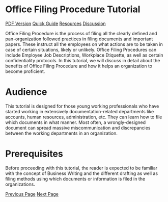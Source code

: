 # Office Filing Procedure Tutorial
[PDF Version](../office_filing_procedure/office_filing_procedure_pdf_version.md)
[Quick Guide](../office_filing_procedure/office_filing_procedure_quick_guide.md)
[Resources](../office_filing_procedure/office_filing_procedure_useful_resources.md)
[Discussion](../office_filing_procedure/office_filing_procedure_discussion.md)

Office Filing Procedure is the process of filing all the clearly defined and pan-organization followed practices in filing documents and important papers. These instruct all the employees on what actions are to be taken in case of certain situations, likely or unlikely. Office Filing Procedures can include Employee Job Descriptions, Workplace Etiquette, as well as certain confidentiality protocols. In this tutorial, we will discuss in detail about the benefits of Office Filing Procedure and how it helps an organization to become proficient.

# Audience
This tutorial is designed for those young working professionals who have started working in extensively documentation-related departments like accounts, human resources, administration, etc. They can learn how to file which documents in what manner. Most often, a wrongly-designed document can spread massive miscommunication and discrepancies between the working departments in an organization.

# Prerequisites
Before proceeding with this tutorial, the reader is expected to be familiar with the concept of Business Writing and the different drafting as well as filing methods using which documents or information is filed in the organizations.


[Previous Page](../office_filing_procedure/index.md) [Next Page](../office_filing_procedure/office_filing_procedure_introduction.md) 
